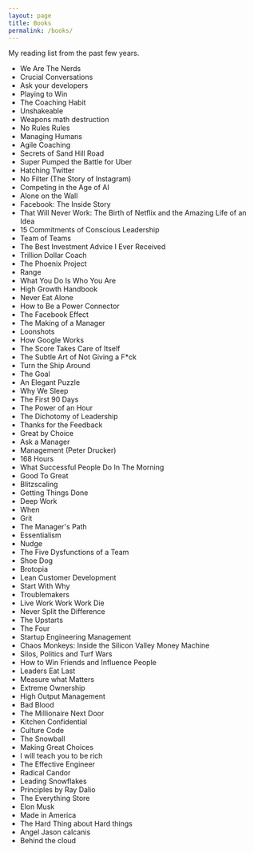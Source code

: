 ```yaml
---
layout: page
title: Books
permalink: /books/
---
```


My reading list from the past few years.

- We Are The Nerds
- Crucial Conversations
- Ask your developers
- Playing to Win
- The Coaching Habit
- Unshakeable
- Weapons math destruction 
- No Rules Rules
- Managing Humans
- Agile Coaching
- Secrets of Sand Hill Road
- Super Pumped the Battle for Uber
- Hatching Twitter
- No Filter (The Story of Instagram)
- Competing in the Age of AI
- Alone on the Wall
- Facebook: The Inside Story
- That Will Never Work: The Birth of Netflix and the Amazing Life of an Idea
- 15 Commitments of Conscious Leadership
- Team of Teams
- The Best Investment Advice I Ever Received
- Trillion Dollar Coach
- The  Phoenix Project
- Range
- What You Do Is Who You Are
- High Growth Handbook
- Never Eat Alone
- How to Be a Power Connector
- The Facebook Effect
- The Making of a Manager
- Loonshots
- How Google Works
- The Score Takes Care of Itself
- The Subtle Art of Not Giving a F*ck
- Turn the Ship Around
- The Goal
- An Elegant Puzzle
- Why We Sleep
- The First 90 Days
- The Power of an Hour
- The Dichotomy of Leadership
- Thanks for the Feedback
- Great by Choice
- Ask a Manager
- Management (Peter Drucker)
- 168 Hours
- What Successful People Do In The Morning
- Good To Great
- Blitzscaling
- Getting Things Done
- Deep Work
- When
- Grit
- The Manager's Path
- Essentialism
- Nudge
- The Five Dysfunctions of a Team
- Shoe Dog
- Brotopia
- Lean Customer Development
- Start With Why
- Troublemakers
- Live Work Work Work Die
- Never Split the Difference
- The Upstarts
- The Four
- Startup Engineering Management
- Chaos Monkeys: Inside the Silicon Valley Money Machine
- Silos, Politics and Turf Wars
- How to Win Friends and Influence People
- Leaders Eat Last
- Measure what Matters
- Extreme Ownership
- High Output Management
- Bad Blood
- The Millionaire Next Door
- Kitchen Confidential
- Culture Code
- The Snowball
- Making Great Choices
- I will teach you to be rich
- The Effective Engineer
- Radical Candor
- Leading Snowflakes
- Principles by Ray Dalio
- The Everything Store
- Elon Musk
- Made in America
- The Hard Thing about Hard things
- Angel Jason calcanis
- Behind the cloud